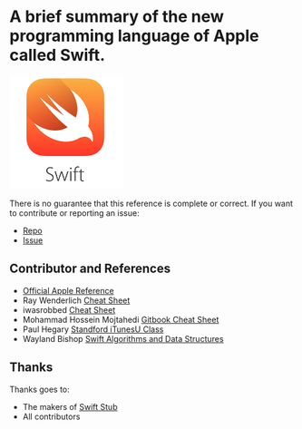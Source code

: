 # A brief summary of the new programming language of Apple called Swift.

![Swift Logo](img/swift.png)

There is no guarantee that this reference is complete or correct. If you want to contribute or reporting an issue:
* [Repo](https://github.com/tschinz/swift_cheat_sheet)
* [Issue](https://github.com/tschinz/swift_cheat_sheet/issues)

<!-- toc -->

## Contributor and References
* [Official Apple Reference](https://developer.apple.com/library/prerelease/ios/documentation/Swift/Conceptual/Swift_Programming_Language/index.html)
* Ray Wenderlich [Cheat Sheet](http://www.raywenderlich.com/73967/swift-cheat-sheet-and-quick-reference)
* iwasrobbed [Cheat Sheet](https://github.com/iwasrobbed/Swift-CheatSheet)
* Mohammad Hossein Mojtahedi [Gitbook Cheat Sheet](https://www.gitbook.com/book/mhm5000/swift-cheat-sheet/)
* Paul Hegary [Standford iTunesU Class](http://news.stanford.edu/news/2011/november/itunes-apps-class-111511.html)
* Wayland Bishop [Swift Algorithms and Data Structures](http://waynewbishop.com/swift)

## Thanks
Thanks goes to:
* The makers of [Swift Stub](http://www.swiftstub.com/)
* All contributors